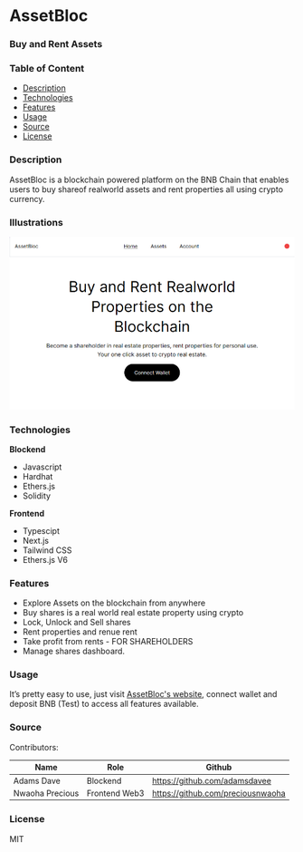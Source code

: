 # AssetBloc

### Buy and Rent Assets

### Table of Content

- [Description](#description)
- [Technologies](#technologies)
- [Features](#features)
- [Usage](#usage)
- [Source](#source)
- [License](#license)


### **Description**

AssetBloc is a blockchain powered platform on the BNB Chain that enables users to buy shareof realworld assets and rent properties all using crypto currency.

### Illustrations
![Website Hompage](./assetbloc.png)


### **Technologies**

**Blockend**
- Javascript
- Hardhat
- Ethers.js
- Solidity

**Frontend**
- Typescipt
- Next.js
- Tailwind CSS
- Ethers.js V6


### **Features**

- Explore Assets on the blockchain from anywhere
- Buy shares is a real world real estate property using crypto
- Lock, Unlock and Sell shares
- Rent properties and renue rent
- Take profit from rents - FOR SHAREHOLDERS
- Manage shares dashboard.

### **Usage**

It’s pretty easy to use, just visit [AssetBloc's website](http://asset-bloc.vercel.app), connect wallet and deposit BNB (Test) to access all features available.


### **Source**

Contributors:

| Name | Role | Github |
| --- | --- | --- |
| Adams Dave | Blockend | https://github.com/adamsdavee  |
| Nwaoha Precious | Frontend Web3 | https://github.com/preciousnwaoha  |

### **License**

MIT
